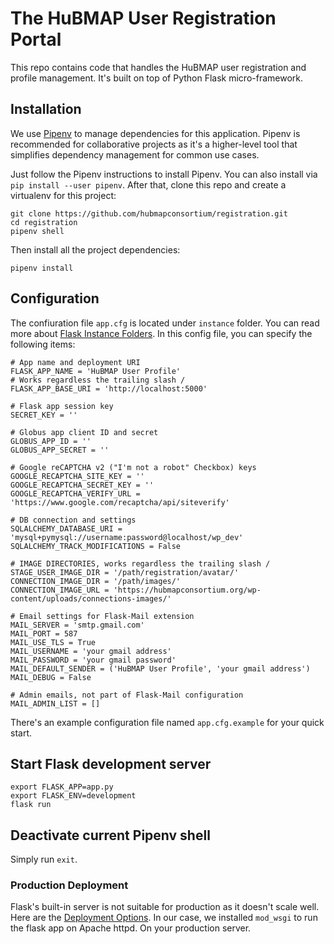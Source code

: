 # The HuBMAP User Registration Portal

This repo contains code that handles the HuBMAP user registration and profile management. It's built on top of Python Flask micro-framework.

## Installation

We use [Pipenv](https://docs.pipenv.org/en/latest/) to manage dependencies for this application. Pipenv is recommended for collaborative projects as it's a higher-level tool that simplifies dependency management for common use cases.

Just follow the Pipenv instructions to install Pipenv. You can also install via `pip install --user pipenv`. After that, clone this repo and create a virtualenv for this project:

````
git clone https://github.com/hubmapconsortium/registration.git
cd registration
pipenv shell
````

Then install all the project dependencies:

````
pipenv install
````

## Configuration

The confiuration file `app.cfg` is located under `instance` folder. You can read more about [Flask Instance Folders](http://flask.pocoo.org/docs/1.0/config/#instance-folders). In this config file, you can specify the following items:

````
# App name and deployment URI
FLASK_APP_NAME = 'HuBMAP User Profile'
# Works regardless the trailing slash /
FLASK_APP_BASE_URI = 'http://localhost:5000'

# Flask app session key
SECRET_KEY = ''

# Globus app client ID and secret
GLOBUS_APP_ID = ''
GLOBUS_APP_SECRET = ''

# Google reCAPTCHA v2 ("I'm not a robot" Checkbox) keys
GOOGLE_RECAPTCHA_SITE_KEY = ''
GOOGLE_RECAPTCHA_SECRET_KEY = ''
GOOGLE_RECAPTCHA_VERIFY_URL = 'https://www.google.com/recaptcha/api/siteverify'

# DB connection and settings
SQLALCHEMY_DATABASE_URI = 'mysql+pymysql://username:password@localhost/wp_dev'
SQLALCHEMY_TRACK_MODIFICATIONS = False

# IMAGE DIRECTORIES, works regardless the trailing slash /
STAGE_USER_IMAGE_DIR = '/path/registration/avatar/'
CONNECTION_IMAGE_DIR = '/path/images/'
CONNECTION_IMAGE_URL = 'https://hubmapconsortium.org/wp-content/uploads/connections-images/'

# Email settings for Flask-Mail extension
MAIL_SERVER = 'smtp.gmail.com'
MAIL_PORT = 587
MAIL_USE_TLS = True
MAIL_USERNAME = 'your gmail address'
MAIL_PASSWORD = 'your gmail password'
MAIL_DEFAULT_SENDER = ('HuBMAP User Profile', 'your gmail address')
MAIL_DEBUG = False

# Admin emails, not part of Flask-Mail configuration
MAIL_ADMIN_LIST = []
````

There's an example configuration file named `app.cfg.example` for your quick start.

## Start Flask development server

```
export FLASK_APP=app.py
export FLASK_ENV=development
flask run
```

## Deactivate current Pipenv shell

Simply run `exit`.


### Production Deployment

Flask's built-in server is not suitable for production as it doesn't scale well. Here are the [Deployment Options](http://flask.pocoo.org/docs/1.0/deploying/). In our case, we installed `mod_wsgi` to run the flask app on Apache httpd. On your production server.